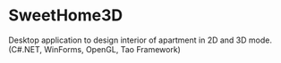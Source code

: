# SweetHome3D
Desktop application to design interior of apartment in 2D and 3D mode. (C#.NET, WinForms, OpenGL, Tao Framework)
#
